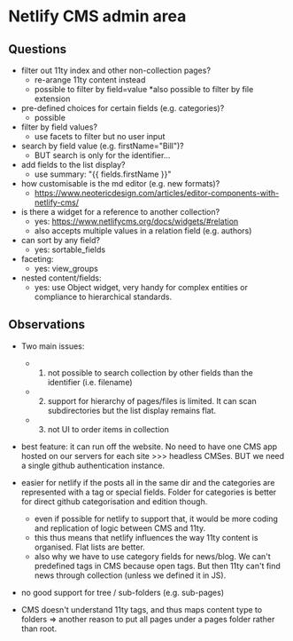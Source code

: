 # Netlify CMS admin area

## Questions

* filter out 11ty index and other non-collection pages?
    * re-arange 11ty content instead 
    * possible to filter by field=value
    *also possible to filter by file extension
* pre-defined choices for certain fields (e.g. categories)?
    * possible
* filter by field values?
    * use facets to filter but no user input
* search by field value (e.g. firstName="Bill")?
    * BUT search is only for the identifier...
* add fields to the list display?
    * use summary: "{{ fields.firstName }}"
* how customisable is the md editor (e.g. new formats)?
    * https://www.neotericdesign.com/articles/editor-components-with-netlify-cms/
* is there a widget for a reference to another collection?
    * yes: https://www.netlifycms.org/docs/widgets/#relation
    * also accepts multiple values in a relation field (e.g. authors)
* can sort by any field?
    * yes: sortable_fields
* faceting:
    * yes: view_groups
* nested content/fields:
    * yes: use Object widget, very handy for complex entities or compliance to hierarchical standards.

## Observations

* Two main issues:
    * 1. not possible to search collection by other fields than the identifier (i.e. filename)
    * 2. support for hierarchy of pages/files is limited. It can scan subdirectories but the list display remains flat.
    * 3. not UI to order items in collection

* best feature: it can run off the website. No need to have one CMS app hosted on our servers for each site >>> headless CMSes. BUT we need a single github authentication instance.

* easier for netlify if the posts all in the same dir and the categories are represented with a tag or special fields. Folder for categories is better for direct github categorisation and edition though.
    * even if possible for netlify to support that, it would be more coding and replication of logic between CMS and 11ty.
    * this thus means that netlify influences the way 11ty content is organised. Flat lists are better.
    * also why we have to use category fields for news/blog. We can't predefined tags in CMS because open tags. But then 11ty can't find news through collection (unless we defined it in JS).
* no good support for tree / sub-folders (e.g. sub-pages)
* CMS doesn't understand 11ty tags, and thus maps content type to folders => another reason to put all pages under a pages folder rather than root.

